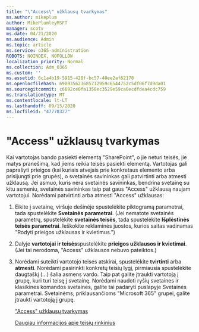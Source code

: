 ```yaml
---
title: "\"Access\" užklausų tvarkymas"
ms.author: mikeplum
author: MikePlumleyMSFT
manager: scotv
ms.date: 04/21/2020
ms.audience: Admin
ms.topic: article
ms.service: o365-administration
ROBOTS: NOINDEX, NOFOLLOW
localization_priority: Normal
ms.collection: Adm_O365
ms.custom: ''
ms.assetid: 6c1a4b19-5915-428f-bc57-40ee2af62178
ms.openlocfilehash: 690935623685712959c6544752c5df06f7d9da01
ms.sourcegitcommit: c6692ce0fa1358ec3529e59ca0ecdfdea4cdc759
ms.translationtype: MT
ms.contentlocale: lt-LT
ms.lasthandoff: 09/15/2020
ms.locfileid: "47778327"
---
```

# <a name="manage-access-requests"></a>"Access" užklausų tvarkymas

Kai vartotojas bando pasiekti elementą "SharePoint", o jie neturi teisės, jie matys pranešimą, kad jiems reikia teisės pasiekti elementą. Vartotojas gali paprašyti prieigos (kai kuriais atvejais prie konkretaus elemento arba prisijungti prie grupės), o svetainės savininkas gali patvirtinti arba atmesti užklausą. Jei asmuo, kuris nėra svetainės savininkas, bendrina svetainę su kitu asmeniu, svetainės savininkas taip pat gaus "Access" užklausą naujam vartotojui. Norėdami patvirtinti arba atmesti "Access" užklausas:
  
1. Eikite į svetainę, viršuje dešinėje spustelėkite piktogramą parametrai, tada spustelėkite **Svetainės parametrai**. (Jei nematote svetainės parametrų, spustelėkite **svetainės teisės**, tada spustelėkite **Išplėstinės teisės parametrai**. Ieškokite reklaminės juostos, kurios saitas vadinamas "Rodyti prieigos užklausas ir kvietimus.")
    
2. Dalyje **vartotojai ir teisės**spustelėkite **prieigos užklausos ir kvietimai**. (Jei tai nerodoma, "Access" užklausos nebuvo pateiktos.)
    
3. Norėdami suteikti vartotojo teises atskirai, spustelėkite **tvirtinti** arba **atmesti**. Norėdami pasirinkti konkretų teisių lygį, pirmiausia spustelėkite daugtaškį (...) šalia asmens vardo. Taip pat galite įtraukti vartotoją į grupę, kuri turi teisę į svetainę. Norėdami naudoti ryšių svetaines ir klasikines komandos svetaines, galite tai padaryti puslapyje Svetainės parametrai. Svetainėms, priklausančioms "Microsoft 365" grupei, galite įtraukti vartotoją į grupę.
    
    ["Access" užklausų tvarkymas ](https://go.microsoft.com/fwlink/?linkid=2008747)
    
    [Daugiau informacijos apie teisių rinkinius](https://go.microsoft.com/fwlink/?linkid=867071)
    

